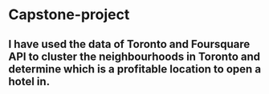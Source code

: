 # Capstone-project
## I have used the data of Toronto and Foursquare API to cluster the neighbourhoods in Toronto and determine which is a profitable location to open a hotel in.

